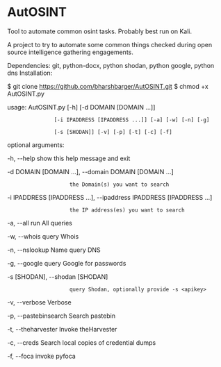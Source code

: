 # AutOSINT
Tool to automate common osint tasks. Probably best run on Kali.

A project to try to automate some common things checked during open source intelligence gathering engagements.

Dependencies: git, python-docx, python shodan, python google, python dns
Installation:

$ git clone https://github.com/bharshbarger/AutOSINT.git
$ chmod +x AutOSINT.py




usage: AutOSINT.py [-h] [-d DOMAIN [DOMAIN ...]]

                   [-i IPADDRESS [IPADDRESS ...]] [-a] [-w] [-n] [-g]
                   
                   [-s [SHODAN]] [-v] [-p] [-t] [-c] [-f]

optional arguments:

  -h, --help            show this help message and exit
  
  -d DOMAIN [DOMAIN ...], --domain DOMAIN [DOMAIN ...]
  
                        the Domain(s) you want to search
                        
  -i IPADDRESS [IPADDRESS ...], --ipaddress IPADDRESS [IPADDRESS ...]
  
                        the IP address(es) you want to search
                        
  -a, --all             run All queries
  
  -w, --whois           query Whois
  
  -n, --nslookup        Name query DNS
  
  -g, --google          query Google for passwords
  
  -s [SHODAN], --shodan [SHODAN]
  
                        query Shodan, optionally provide -s <apikey>
                        
  -v, --verbose         Verbose
  
  -p, --pastebinsearch  Search pastebin
  
  -t, --theharvester    Invoke theHarvester
  
  -c, --creds           Search local copies of credential dumps
  
  -f, --foca            invoke pyfoca
